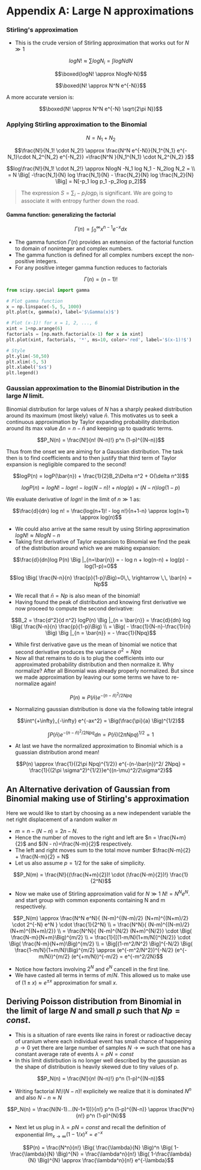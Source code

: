 # Appendix A: Large N approximations

###  Stirling's approximation  

- This is the crude version of Stirling approximation that works out for $N\gg 1$

$$logN! \approx \sum log N_i = \int log N dN$$

$$\boxed{logN! \approx NlogN-N}$$

$$\boxed{N! \approx N^N e^{-N}}$$

A more accurate version is:

$$\boxed{N! \approx N^N e^{-N} \sqrt{2\pi N}}$$

### Applying Stirling approximation to the Binomial 

$$N = N_1+N_2$$ 

$$\frac{N!}{N_1! \cdot N_2!} \approx \frac{N^N e^{-N}}{N_1^{N_1} e^{-N_1}\cdot N_2^{N_2} e^{-N_2}} =\frac{N^N }{N_1^{N_1} \cdot N_2^{N_2} }$$

$$log\frac{N!}{N_1! \cdot N_2!} \approx NlogN -N_1 log N_1 - N_2log N_2 = \\ = N \Big[ -\frac{N_1}{N} log \frac{N_1}{N} - \frac{N_2}{N} log \frac{N_2}{N} \Big] = N[-p_1 log p_1 -p_2log p_2]$$

> The expression $S =  \sum_i -p_i log p_i$ is significant. We are going to associate it with entropy further down the road.

#### Gamma function: generalizing the factorial

$$\Gamma (n) = \int^{\infty}_0 x^{n-1} e^{-x}dx$$

- The gamma function $\Gamma(n)$ provides an extension of the factorial function to domain of noninteger and complex numbers. 
- The gamma function is defined for all complex numbers except the non-positive integers. 
- For any positive integer gamma function reduces to factorials

$$\Gamma(n)=(n-1)!$$

```python
from scipy.special import gamma

# Plot gamma function 
x = np.linspace(-5, 5, 1000)
plt.plot(x, gamma(x), label='$\Gamma(x)$')

# Plot (x-1)! for x = 1, 2, ..., 6
xint = 1+np.arange(6)
factorials = [np.math.factorial(x-1) for x in xint]
plt.plot(xint, factorials, '*', ms=10, color='red', label='$(x-1)!$')

# Style
plt.ylim(-50,50)
plt.xlim(-5, 5)
plt.xlabel('$x$')
plt.legend()
```
### Gaussian approximation to the Binomial Distribution in the large $N$ limit. 

Binomial distribution for large values of $N$ has a sharply peaked distribution around its maximum (most likely) value $\bar{n}$. This motivates us to seek a continuous approximation by Taylor expanding probability distribution around its max value $\Delta n = n-\bar{n}$ and keeping up to quadratic terms.

$$P_N(n) = \frac{N!}{n! (N-n)!} p^n (1-p)^{(N-n)}$$

Thus from the onset we are aiming for a Gaussian distribution. The task then is to find coefficients and to then justify that third term of Taylor expansion is negligible compared to the second!

$$logP(n) = logP(\bar{n}) + \frac{1}{2}B_2\Delta n^2 + O(\delta n^3)$$

$$log P(n) = log N! - log n! - log(N-n)! + nlog(p) + (N-n)log(1-p)$$

We evaluate derivative of $logn!$ in the limit of $n\gg1$ as: 

$$\frac{d}{dn} log n! = \frac{log(n+1)! - log n!}{n+1-n} \approx log(n+1) \approx log(n)$$

- We could also arrive at the same result by using Stirling approximation $logN! \approx  NlogN -n$
- Taking first derivative of Taylor expansion to Binomial we find the peak of the distribution around which we are making expansion:

$$\frac{d}{dn}log P(n) \Big |_{n=\bar{n}} = - log n + log(n-n) + log(p)  -log(1-p)=0$$

$$log \Big( \frac{N-n}{n} \frac{p}{1-p}\Big)=0\,\, \rightarrow \,\, \bar{n} = Np$$

- We recall that $\bar{n} = Np$ is also mean of the binomial! 
- Having found the peak of distribution and knowing first derivative we now proceed to compute the second derivative:

$$B_2 = \frac{d^2}{d n^2} logP(n) \Big |_{n = \bar{n}} = \frac{d}{dn} log \Big( \frac{N-n}{n} \frac{p}{1-p}\Big) \\ = \Big( - \frac{1}{N-n}-\frac{1}{n} \Big) \Big |_{n = \bar{n}} = - \frac{1}{Npq}$$

- While first derivative gave us the mean of binomial we notice that second derivative produces the variance $\sigma^2 = Npq$
- Now all that remains to do is to plug  the coefficients into our approximated probability distribution and then normalize it. Why normalize? After all Binomial was already properly normalized.  But since we made approximation by leaving our some terms we have to re-normalize again!

$$P(n) \approx P(\bar{n}) e^{-(n-\bar{n})^2/ 2Npq}$$

- Normalizing gaussian distribution is done via the following table integral

$$\int^{+\infty}_{-\infty} e^{-ax^2} = \Big(\frac{\pi}{a} \Big)^{1/2}$$

$$\int P(\bar{n}) e^{-(n-\bar{n})^2/ 2Npq} dn  = P(\bar{n}) (2\pi Npq)^{1/2}=1$$

- At last we have the normalized approximation to Binomial which is a guassian distribution arond mean!

$$P(n) \approx \frac{1}{(2\pi Npq)^{1/2}} e^{-(n-\bar{n})^2/ 2Npq} = \frac{1}{(2\pi \sigma^2)^{1/2}}e^{(n-\mu)^2/2\sigma^2}$$



## An Alternative derivation of Gaussian from Binomial making use of Stirling's approximation

Here we would like to start by choosing as a new independent variable the net right displacement of a random walker $m$  

- $m = n - (N-n) = 2n-N$. 
- Hence the number of moves to the right and left are  $n = \frac{N+m}{2}$ and  $(N - n)=\frac{N-m}{2}$ respectively.
- The left and right moves sum to the total move number $\frac{N-m}{2} + \frac{N-m}{2} = N$
- Let us also assume $p = 1/2$ for the sake of simplicity.

$$P_N(m) = \frac{N!}{(\frac{N+m}{2})! \cdot (\frac{N-m}{2})!} \frac{1}{2^N}$$

- Now we make use of Stirling approximation  valid for $N\gg1$ $N! = N^N e^N$. and start group with common exponents containing N and m respectively. 

$$P_N(m) \approx \frac{N^N e^N}{ (N-m)^{(N-m)/2} (N+m)^{(N+m)/2}  \cdot 2^{-N} e^N } \cdot \frac{1}{2^N}  \\ = \frac{N^N}{ (N-m)^{(N-m)/2} (N+m)^{(N+m)/2}} \\ = \frac{N^N}{ (N-m)^{N/2} (N+m)^{N/2}} \cdot  \Big( \frac{N-m}{N+m}\Big)^{m/2} \\ = \frac{1}{[(1-m/N)(1+m/N)]^{N/2}} \cdot  \Big( \frac{N-m}{N+m}\Big)^{m/2} \\ = \Big[(1-m^2/N^2) \Big]^{-N/2} \Big( \frac{1-m/N}{1+m/N}\Big)^{m/2}  \approx (e^{-m^2/N^2})^{-N/2} (e^{-m/N})^{m/2} (e^{+m/N})^{-m/2} = e^{-m^2/2N}$$

- Notice how factors involving $2^N$ and $e^N$ cancell in the first line.
- We have casted all terms in terms of $m/N$. This allowed us to make use of $(1\pm x)\approx e^{\pm x}$ approximation for small $x$. 


## Deriving Poisson distribution from Binomial in the limit of large $N$ and small $p$ such that $Np=const$.


- This is a situation of rare events like rains in forest or radioactive decay of uranium where each individual event has small chance of happening $p \rightarrow 0$  yet there are large number of samples $N\rightarrow \infty$ such that one has a constant average rate of events $\lambda = pN = const$
- In this limit distirbution is no longer well described by the gaussian as the shape of distribution is heavily skewed due to tiny values of p.

$$P_N(n) = \frac{N!}{n! (N-n)!} p^n (1-p)^{(N-n)}$$

- Writing factorial $N!/(N-n)!$ explicitely we realize that it is dominated $N^n$ and also $N-n \approx N$

$$P_N(n) = \frac{N(N-1)...(N-1+1))}{n!} p^n (1-p)^{(N-n)} \approx \frac{N^n}{n!} p^n (1-p)^{N}$$

- Next let us plug in $\lambda = pN = const$ and recall the definition of exponential $lim_{x\rightarrow \infty }(1-1/x)^x = e^{-x}$


$$P(n) = \frac{N^n}{n!} \Big( \frac{\lambda}{N} \Big)^n \Big( 1-\frac{\lambda}{N} \Big)^{N} = \frac{\lambda^n}{n!} \Big( 1-\frac{\lambda}{N} \Big)^{N} \approx \frac{\lambda^n}{n!} e^{-\lambda}$$

